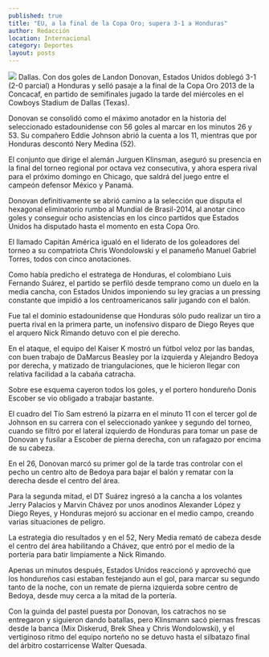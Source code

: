 ```yaml
---
published: true
title: "EU, a la final de la Copa Oro; supera 3-1 a Honduras"
author: Redacción
location: Internacional
category: Deportes
layout: posts
---
```


![](http://i.imgur.com/qGw97QMm.jpg)
Dallas. Con dos goles de Landon Donovan, Estados Unidos doblegó 3-1 (2-0 parcial) a Honduras y selló pasaje a la final de la Copa Oro 2013 de la Concacaf, en partido de semifinales jugado la tarde del miércoles en el Cowboys Stadium de Dallas (Texas).

Donovan se consolidó como el máximo anotador en la historia del seleccionado estadounidense con 56 goles al marcar en los minutos 26 y 53. Su compañero Eddie Johnson abrió la cuenta a los 11, mientras que por Honduras descontó Nery Medina (52).

El conjunto que dirige el alemán Jurguen Klinsman, aseguró su presencia en la final del torneo regional por octava vez consecutiva, y ahora espera rival para el próximo domingo en Chicago, que saldrá del juego entre el campeón defensor México y Panamá.

Donovan definitivamente se abrió camino a la selección que disputa el hexagonal eliminatorio rumbo al Mundial de Brasil-2014, al anotar cinco goles y conseguir ocho asistencias en los cinco partidos que Estados Unidos ha disputado hasta el momento en esta Copa Oro.

El llamado Capitán América igualó en el liderato de los goleadores del torneo a su compatriota Chris Wondolowski y el panameño Manuel Gabriel Torres, todos con cinco anotaciones.

Como había predicho el estratega de Honduras, el colombiano Luis Fernando Suárez, el partido se perfiló desde temprano como un duelo en la media cancha, con Estados Unidos imponiendo su ley gracias a un pressing constante que impidió a los centroamericanos salir jugando con el balón.

Fue tal el dominio estadounidense que Honduras sólo pudo realizar un tiro a puerta rival en la primera parte, un inofensivo disparo de Diego Reyes que el arquero Nick Rimando detuvo con el pie derecho.

En el ataque, el equipo del Kaiser K mostró un fútbol veloz por las bandas, con buen trabajo de DaMarcus Beasley por la izquierda y Alejandro Bedoya por derecha, y matizado de triangulaciones, que le hicieron llegar con relativa facilidad a la cabaña catracha.

Sobre ese esquema cayeron todos los goles, y el portero hondureño Donis Escober se vio obligado a trabajar bastante.

El cuadro del Tío Sam estrenó la pizarra en el minuto 11 con el tercer gol de Johnson en su carrera con el seleccionado yankee y segundo del torneo, cuando se filtró por el lateral izquierdo de Honduras para tomar un pase de Donovan y fusilar a Escober de pierna derecha, con un rafagazo por encima de su cabeza.

En el 26, Donovan marcó su primer gol de la tarde tras controlar con el pecho un centro alto de Bedoya para bajar el balón y rematar con la derecha desde el centro del área.

Para la segunda mitad, el DT Suárez ingresó a la cancha a los volantes Jerry Palacios y Marvin Chávez por unos anodinos Alexander López y Diego Reyes, y Honduras mejoró su accionar en el medio campo, creando varias situaciones de peligro.

La estrategia dio resultados y en el 52, Nery Media remató de cabeza desde el centro del área habilitando a Chávez, que entró por el medio de la portería para batir limpiamente a Nick Rimando.

Apenas un minutos después, Estados Unidos reaccionó y aprovechó que los hondureños casi estaban festejando aun el gol, para marcar su segundo tanto de la noche, con un remate de pierna izquierda sobre centro de Bedoya, desde muy cerca a la mitad de la portería.

Con la guinda del pastel puesta por Donovan, los catrachos no se entregaron y siguieron dando batallas, pero Klinsmann sacó piernas frescas desde la banca (Mix Diskerud, Brek Shea y Chris Wondolowski), y el vertiginoso ritmo del equipo norteño no se detuvo hasta el silbatazo final del árbitro costarricense Walter Quesada.
